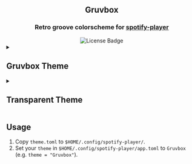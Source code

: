 <div align="center">
  <h2>Gruvbox</h2>
  <h3>
    Retro groove colorscheme for <a href="https://github.com/aome510/spotify-player">spotify-player</a>
  </h3>
  <img alt="License Badge" src="https://img.shields.io/badge/License%20-%20MIT%20-%20%23b8bb26?style=for-the-badge&amp;link=https%3A%2F%2Fgithub.com%2FH4ppy-04%2Fspotify-player%2Fblob%2Fmain%2FLICENSE">
</div>

<details>
  <summary><h2>Gruvbox Theme</h2></summary>
  <table>
    <tr>
      <th>Search Preview</th>
      <th>Lyrics</th>
    </tr>
    <tr>
      <td><img src="https://github.com/H4ppy-04/spotify-player/blob/main/assets/search-preview.png" alt="test" width="auto" height="auto"></td>
      <td><img src="https://github.com/H4ppy-04/spotify-player/blob/main/assets/lyrics-preview.png" alt="lyrics" width="auto" height="auto"></td>
    </tr>
  </table>
</details>

<details>
  <summary><h2>Transparent Theme</h2></summary>
  <table>
    <tr>
      <th>Search Preview</th>
      <th>Lyrics</th>
    </tr>
    <tr>
      <td><img src="https://github.com/H4ppy-04/spotify-player/blob/main/assets/search-preview-transparent.png" alt="test" width="auto" height="auto"></td>
      <td><img src="https://github.com/H4ppy-04/spotify-player/blob/main/assets/lyrics-preview-transparent.png" alt="lyrics" width="auto" height="auto"></td>
    </tr>
  </table>
</details>

<h2>Usage</h2>
<ol>
  <li>Copy <code>theme.toml</code> to <code>$HOME/.config/spotify-player/</code>.</li>
  <li>Set your <code>theme</code> in <code>$HOME/.config/spotify-player/app.toml</code> to <code>Gruvbox</code> (e.g. <code>theme = "Gruvbox"</code>).</li>
</ol>
